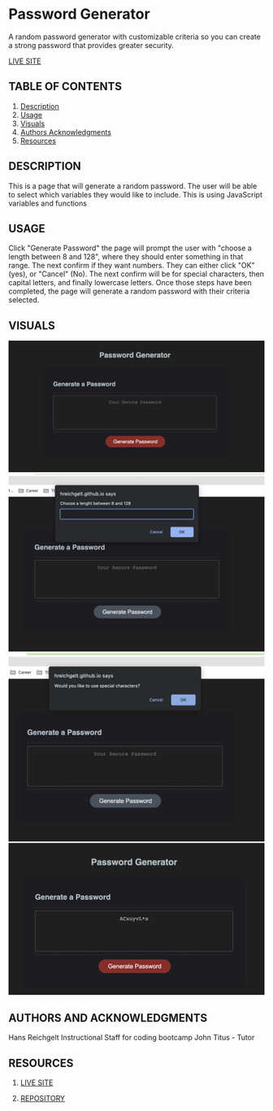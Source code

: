 # Password Generator 

A random password generator with customizable criteria so you can create a strong password that provides greater security.


[LIVE SITE](https://hreichgelt.github.io/Password-Generator/)

## TABLE OF CONTENTS

1. [Description](#description)
2. [Usage](#USAGE)
3. [Visuals](#visuals)
4. [Authors Acknowledgments](#authors-and-acknowledgments)
4. [Resources](#resources)

## DESCRIPTION 
This is a page that will generate a random password. The user will be able to select which variables they would like to include. This is using JavaScript variables and functions 


## USAGE 
Click "Generate Password" the page will prompt the user with "choose a length between 8 and 128", where they should enter something in that range. The next confirm if they want numbers. They can either click "OK" (yes), or "Cancel" (No). The next confirm will be for special characters, then capital letters, and finally lowercase letters. Once those steps have been completed, the page will generate a random password with their criteria selected. 

## VISUALS 
![Main Screen](./assets/main.png)
![Credential 1](./assets/credential1.png)
![Cred 2](./assets/credential2.png)
![Generated](./assets/generated.png)


## AUTHORS AND ACKNOWLEDGMENTS
Hans Reichgelt
Instructional Staff for coding bootcamp
John Titus - Tutor

## RESOURCES 
1. [LIVE SITE](https://hreichgelt.github.io/Password-Generator/)

2. [REPOSITORY](https://github.com/Hreichgelt/Password-Generator)

